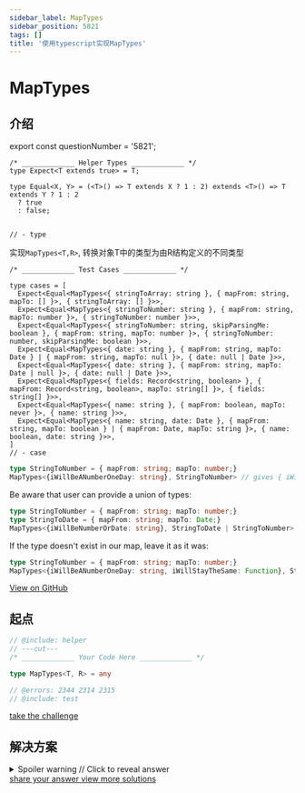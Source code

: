 ```yaml
---
sidebar_label: MapTypes
sidebar_position: 5821
tags: []
title: '使用typescript实现MapTypes'
---
```


# MapTypes

## 介绍

export const questionNumber = '5821';

```twoslash include helper
/* _____________ Helper Types _____________ */
type Expect<T extends true> = T;

type Equal<X, Y> = (<T>() => T extends X ? 1 : 2) extends <T>() => T extends Y ? 1 : 2
  ? true
  : false;


// - type
```
  实现`MapTypes<T,R>`, 转换对象T中的类型为由R结构定义的不同类型

```twoslash include test
/* _____________ Test Cases _____________ */

type cases = [
  Expect<Equal<MapTypes<{ stringToArray: string }, { mapFrom: string, mapTo: [] }>, { stringToArray: [] }>>,
  Expect<Equal<MapTypes<{ stringToNumber: string }, { mapFrom: string, mapTo: number }>, { stringToNumber: number }>>,
  Expect<Equal<MapTypes<{ stringToNumber: string, skipParsingMe: boolean }, { mapFrom: string, mapTo: number }>, { stringToNumber: number, skipParsingMe: boolean }>>,
  Expect<Equal<MapTypes<{ date: string }, { mapFrom: string, mapTo: Date } | { mapFrom: string, mapTo: null }>, { date: null | Date }>>,
  Expect<Equal<MapTypes<{ date: string }, { mapFrom: string, mapTo: Date | null }>, { date: null | Date }>>,
  Expect<Equal<MapTypes<{ fields: Record<string, boolean> }, { mapFrom: Record<string, boolean>, mapTo: string[] }>, { fields: string[] }>>,
  Expect<Equal<MapTypes<{ name: string }, { mapFrom: boolean, mapTo: never }>, { name: string }>>,
  Expect<Equal<MapTypes<{ name: string, date: Date }, { mapFrom: string, mapTo: boolean } | { mapFrom: Date, mapTo: string }>, { name: boolean, date: string }>>,
]
// - case
```
  

  ```ts
  type StringToNumber = { mapFrom: string; mapTo: number;}
  MapTypes<{iWillBeANumberOneDay: string}, StringToNumber> // gives { iWillBeANumberOneDay: number; }
  ```

  Be aware that user can provide a union of types:
  ```ts
  type StringToNumber = { mapFrom: string; mapTo: number;}
  type StringToDate = { mapFrom: string; mapTo: Date;}
  MapTypes<{iWillBeNumberOrDate: string}, StringToDate | StringToNumber> // gives { iWillBeNumberOrDate: number | Date; }
  ```

  If the type doesn't exist in our map, leave it as it was:
  ```ts
  type StringToNumber = { mapFrom: string; mapTo: number;}
  MapTypes<{iWillBeANumberOneDay: string, iWillStayTheSame: Function}, StringToNumber> // // gives { iWillBeANumberOneDay: number, iWillStayTheSame: Function }
  ```


<span className="badge-links">
  <a className="view" target="\_blank" href={`https://tsch.js.org/${questionNumber}`}>
    View on GitHub
  </a>
</span>

## 起点

```ts twoslash
// @include: helper
// ---cut---
/* _____________ Your Code Here _____________ */

type MapTypes<T, R> = any

// @errors: 2344 2314 2315
// @include: test
```

<span className="badge-links">
  <a
    className="challenge"
    target="\_blank"
    href={`https://tsch.js.org/${questionNumber}/play`}
  >
    take the challenge
  </a>
</span>

## 解决方案

<details>

<summary>Spoiler warning // Click to reveal answer</summary>

```ts twoslash
// @include: helper

// @include: test
// @errors: 2344 2589 2314 1005
/* _____________ Answer Here _____________ */
/// ---cut---

type MapTypes<T, R> = any

```



</details>

<span className="badge-links">
  <a
    className="share"
    target="\_blank"
    href={`https://tsch.js.org/${questionNumber}/answer`}
  >
    share your answer
  </a>
  <a
    className="solution"
    target="\_blank"
    href={`https://tsch.js.org/${questionNumber}/solutions`}
  >
    view more solutions
  </a>
</span>
